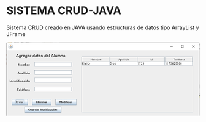 # SISTEMA CRUD-JAVA

Sistema CRUD creado en JAVA usando estructuras de datos tipo ArrayList y JFrame

![](images/CRUDJava.png)
